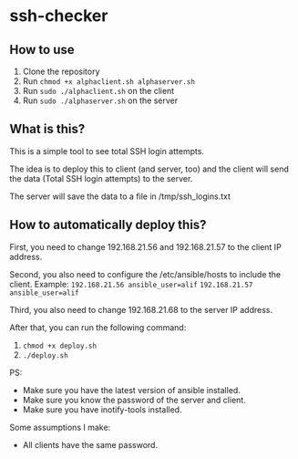 # ssh-checker

## How to use
1. Clone the repository
2. Run `chmod +x alphaclient.sh alphaserver.sh`
3. Run `sudo ./alphaclient.sh` on the client
4. Run `sudo ./alphaserver.sh` on the server

## What is this?
This is a simple tool to see total SSH login attempts.

The idea is to deploy this to client (and server, too) and the client will send the data (Total SSH login attempts) to the server.

The server will save the data to a file in /tmp/ssh_logins.txt

## How to automatically deploy this?
First, you need to change 192.168.21.56 and 192.168.21.57 to the client IP address.

Second, you also need to configure the /etc/ansible/hosts to include the client.
Example:
`192.168.21.56 ansible_user=alif`
`192.168.21.57 ansible_user=alif`

Third, you also need to change 192.168.21.68 to the server IP address.

After that, you can run the following command:
1. `chmod +x deploy.sh`
2. `./deploy.sh`

PS: 
* Make sure you have the latest version of ansible installed.
* Make sure you know the password of the server and client.
* Make sure you have inotify-tools installed.

Some assumptions I make:
* All clients have the same password.